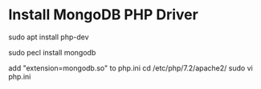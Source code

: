 # Install MongoDB PHP Driver

sudo apt install php-dev

sudo pecl install mongodb

add "extension=mongodb.so" to php.ini
cd /etc/php/7.2/apache2/
sudo vi php.ini